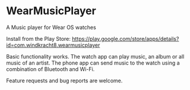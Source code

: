 # WearMusicPlayer
A Music player for Wear OS watches

Install from the Play Store:
https://play.google.com/store/apps/details?id=com.windkracht8.wearmusicplayer

Basic functionality works. The watch app can play music, an album or all music of an artist. The phone app can send music to the watch using a combination of Bluetooth and Wi-Fi.

Feature requests and bug reports are welcome.
